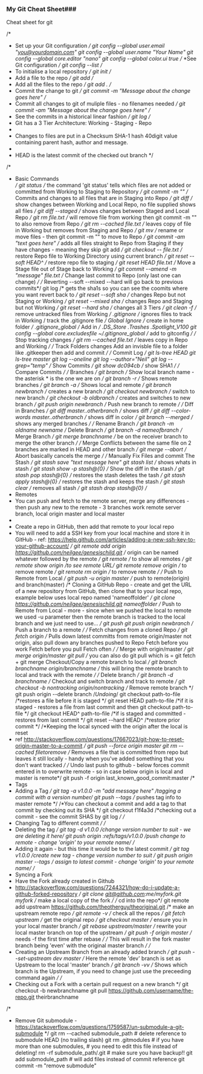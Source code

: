 ### My Git Cheat Sheet###
Cheat sheet for git

/* 
 * Set up your Git configuration 
 */
git config --global user.email "you@yourdomain.com"
git config --global user.name "Your Name"
git config --global core.editor "nano"
git config --global color.ui true
/* 
 *See Git configuration 
 */
git config --list
/*  
 * To initialise a local repository 
 */
git init 
/*  
 * Add a file to the repo 
 */
git add <filename>
/*  
 * Add all the files to the repo 
 */
git add .
/* 
 * Commit the change to git 
 */
git commit -m "Message about the change goes here" <filename>
/* 
 * Commit all changes to git of muliple files - no filenames needed
 */
git commit -am "Message about the change goes here"
/*  
 * See the commits in a historical linear fashion
 */
git log 
/*  
 * Git has a 3 Tier Architecture:  Working - Staging - Repo
 *
 * Changes to files are put in a Checksum SHA-1 hash 40digit value containing parent hash, author and message.
 *
 * HEAD is the latest commit of the checked out branch 
 */
 
/*  
 * Basic Commands  
 */
git status  /*  the command 'git status' tells which files are not added or committed from Working to Staging to Repository */
git commit -m "" /*  Commits and changes to all files that are in Staging into Repo  */
git diff /*  show changes between Working and Local Repo, no file supplied shows all files  */
git diff --staged /*  shows changes between Staged and Local Repo  */
git rm file.txt /*  will remove file from working then git commit -m "" to also remove from Repo */
git rm --cached file.txt /* leaves copy of file in Working but removes from Staging and Repo */
git mv /*  rename or move files - then git commit -m "" to move to Repo */
git commit -am "text goes here" /* adds all files straight to Repo from Staging if they have changes - meaning they skip git add */
git checkout -- file.txt /*  restore Repo file to Working Directory using current branch  */
git reset --soft HEAD^ /* restore repo file to staging */
git reset HEAD file.txt /*  Move a Stage file out of Stage back to Working */
git commit --amend -m "message" file.txt /* Change last commit to Repo (only last one can change) */
/* Reverting --soft --mixed --hard will go back to previous commits*/
git log /* gets the sha1s so you can see the coomits where you want revert  back to  */
git reset --soft sha /* changes Repo but not Staging or Working */
git reset --mixed sha /* changes Repo and Staging but not Working */
git reset --hard sha /* changes all 3 Tiers */
git clean -f /* remove untracked files from Working  */
.gitignore /* ignores files to track in Working / track the .gitignore file */
Global Ignore /* create in home folder  */ 
.gitignore_global
/* Add in  */
.DS_Store
.Trashes
.Spotlight_V100
git config --global core.excludesfile ~/.gitignore_global /* add to gitconfig */
/* Stop tracking changes */
git rm --cached file.txt /* leaves copy in Repo and Working */
/* Track Folders changes
Add an invisble file to a folder like .gitkeeper then add and commit */
/* Commit Log  */
git ls-tree HEAD
git ls-tree master
git log --oneline
git log --author="Neil"
git log --grep="temp"
/* Show Commits */
git show dc094cb /*  show SHA1 */
/* Compare Commits */
/* Branches */
git branch /*  Show local branch name - the asterisk * is the one we are on */
git branch -r /* Shows remote branches */
git branch -a /* Shows local and remote */
git branch newbranch /* creates a new branch */
git checkout newbranch /* switch to new branch */
git checkout -b oldbranch /* creates and switches to new branch  */
git push origin newbranch /* Push new branch to remote */
/* Diff in Branches */
git diff master..otherbranch /*  shows diff */
git diff --color-words master..otherbranch /*  shows diff in color */
git branch --merged /*  shows any merged branches */
/* Rename Branch */
git branch -m oldname newname
/* Delete  Branch */
git branch -d nameofbranch
/* Merge Branch  */
git merge branchname /* be on the receiver branch to merge the other branch */
/* Merge Conflicts between the same file on 2 branches are marked in HEAD and other branch */
git merge --abort /*  Abort basically cancels the merge */
/* Manually Fix Files and commit
The Stash */
git stash save "text message here"
git stash list /* shows whats in stash */
git stash show -p stash@{0} /* Show the diff in the stash */
git stash pop stash@{0} /*  restores the stash deletes the tash */
git stash apply stash@{0} /*  restores the stash and keeps the stash */
git stash clear /*  removes all stash */
git stash drop stash@{0}
/* 
 * Remotes
 * You can push and fetch to the remote server, merge any differences - then push any new to the remote - 3 branches work remote server branch, local origin master and local master
 *
 * Create a repo in GitHub, then add that remote to your local repo 
 * You will need to add a SSH key from your local machine and store it in GitHub - ref: https://help.github.com/articles/adding-a-new-ssh-key-to-your-github-account/
 */
git remote add origin https://github.com/neilgee/genesischild.git /*  origin can be named whatever followed by the remote */
git remote /* to show all remotes */
git remote show origin /*to see remote URL*/
git remote remove origin /* to remove remote */
git remote rm origin /* to remove remote */
/* Push to Remote from Local */
git push -u origin master /* push to remote(origin) and branch(master)
/* Cloning a GitHub Repo - create and get the URL of a new repository from GitHub, then clone that to your local repo, example below uses local repo named 'nameoffolder' */
git clone https://github.com/neilgee/genesischild.git nameoffolder
/* Push to Remote from Local - more - since when we pushed the local to remote we used -u parameter then the remote branch is tracked to the local branch and we just need to use... */
git push
git push origin newbranch /* Push a branch to a remote */
/* Fetch changes from a cloned Repo */
git fetch origin /*  Pulls down latest committs from remote origin/master not origin, also pull down any branches pushed to Repo
Fetch before you work
Fetch before you pull
Fetch often */
/* Merge with origin/master */
git merge origin/master
git pull /* you can also do git pull which is = git fetch + git merge
Checkout/Copy a remote branch to local */
git branch branchname origin/branchname /*  this will bring the remote branch to local and track with the remote */
/* Delete branch */
git branch -d branchname
/* Checkout and switch branch and track to remote */
git checkout -b nontracking origin/nontracking
/* Remove remote branch */
git push origin --delete branch
/*Undoing*/
git checkout path-to-file /*restores a file before it is staged */
git reset HEAD path-to-file /*if it is staged - restores a file from last commit and then git checkout path-to-file */
git checkout HEAD^ path-to-file /*if is staged and committed - restores from last commit */
git reset --hard HEAD^ /*restore prior commit */
/*Keeping the local synced with the origin after the local is reset
 * ref  http://stackoverflow.com/questions/17667023/git-how-to-reset-origin-master-to-a-commit
 */
git push --force origin master
git rm --cached filetoremove /* Removes a file that is committed from repo but leaves it still locally - handy when you've added something that you don't want tracked */
/* Undo last push to github - below forces  commit entered in to overwrite remote - so in case below origin is local and master is remote*/
git push -f origin last_known_good_commit:master
/*
 * Tags
 * Adding a Tag
 */
git tag -a v1.0.0 -m "add message here" /*tagging a commit with a version number*/
git push --tags /* pushes tag info to master remote */
/*You can checkout a commit and add a tag to that commit by checking out its SHA */
git checkout f1f4a3d /*checking out a commit - see the commit SHAS by git log */
/*
 * Changing Tag to different commit 
 */
/*
 * Deleting the tag
 */
git tag -d v1.0.0 /*change version number to suit - we are deleting it here*/
git push origin :refs/tags/v1.0.0 /*push change to remote - change 'origin' to your remote name*/
/*
 * Adding it again - but this time it would be to the latest commit
 */
git tag v1.0.0 /*create new tag - change version number to suit */
git push origin master --tags /* assign to latest commit  - change 'origin' to your remote name*/
/*
 * Syncing a Fork
 * Have the Fork already created in Github
 * http://stackoverflow.com/questions/7244321/how-do-i-update-a-github-forked-repository
 */
git clone git@github.com:me/myfork.git myfork /* make a local copy of the fork */
 /* cd into the repo*/
 git remote add upstream https://github.com/theotherguy/theoriginal.git /* make an upstream remote repo */
 git remote -v /* check all the repos */
git fetch upstream /* get the original repo */
 git checkout master /* ensure you in your local master branch */
git rebase upstream/master /* rewrite your local master branch on top of the upstream */
git push -f origin master /* needs -f the first time after rebase */
/* This will result in the fork master branch being 'even' with the original master branch */
/*
 * Creating an Upstream Branch from an already added branch
 */
git push --set-upstream dev master /* Here the remote 'dev' branch is set as Upstream to the local 'master' branch */
git branch -vv /* Shows which branch is the Upstream, if you need to change just use the preceeding command again */
/*
 * Checking out a Fork with a certain pull request on a new branch
 */
git checkout -b newbranchname
git pull https://github.com/username/the-repo.git theirbranchname
  
  
/*
 * Remove Git submodule - https://stackoverflow.com/questions/1759587/un-submodule-a-git-submodule
 */ 
  git rm --cached submodule_path # delete reference to submodule HEAD (no trailing slash)
  git rm .gitmodules             # if you have more than one submodules,
                                 # you need to edit this file instead of deleting!
  rm -rf submodule_path/.git     # make sure you have backup!!
  git add submodule_path         # will add files instead of commit reference
  git commit -m "remove submodule"

